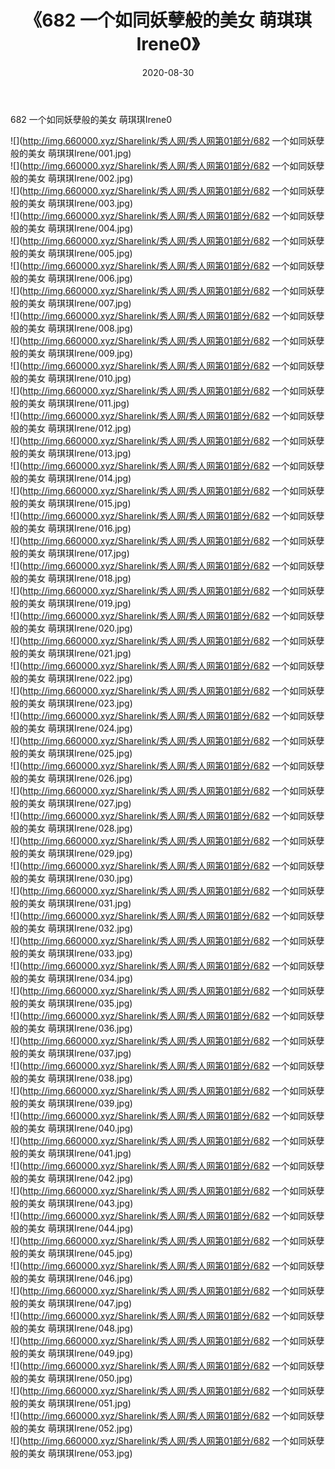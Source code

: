 ﻿---
layout: post
title:  《682 一个如同妖孽般的美女 萌琪琪Irene0》
date:   2020-08-30
img: http://img.660000.xyz/Sharelink/秀人网/秀人网第01部分/682 一个如同妖孽般的美女 萌琪琪Irene0/000.jpg
categories: [美女, 清纯, 唯美]
---

682 一个如同妖孽般的美女 萌琪琪Irene0

  ![](http://img.660000.xyz/Sharelink/秀人网/秀人网第01部分/682 一个如同妖孽般的美女 萌琪琪Irene/001.jpg) <br> ![](http://img.660000.xyz/Sharelink/秀人网/秀人网第01部分/682 一个如同妖孽般的美女 萌琪琪Irene/002.jpg) <br> ![](http://img.660000.xyz/Sharelink/秀人网/秀人网第01部分/682 一个如同妖孽般的美女 萌琪琪Irene/003.jpg) <br> ![](http://img.660000.xyz/Sharelink/秀人网/秀人网第01部分/682 一个如同妖孽般的美女 萌琪琪Irene/004.jpg) <br> ![](http://img.660000.xyz/Sharelink/秀人网/秀人网第01部分/682 一个如同妖孽般的美女 萌琪琪Irene/005.jpg) <br> ![](http://img.660000.xyz/Sharelink/秀人网/秀人网第01部分/682 一个如同妖孽般的美女 萌琪琪Irene/006.jpg) <br> ![](http://img.660000.xyz/Sharelink/秀人网/秀人网第01部分/682 一个如同妖孽般的美女 萌琪琪Irene/007.jpg) <br> ![](http://img.660000.xyz/Sharelink/秀人网/秀人网第01部分/682 一个如同妖孽般的美女 萌琪琪Irene/008.jpg) <br> ![](http://img.660000.xyz/Sharelink/秀人网/秀人网第01部分/682 一个如同妖孽般的美女 萌琪琪Irene/009.jpg) <br> ![](http://img.660000.xyz/Sharelink/秀人网/秀人网第01部分/682 一个如同妖孽般的美女 萌琪琪Irene/010.jpg) <br> ![](http://img.660000.xyz/Sharelink/秀人网/秀人网第01部分/682 一个如同妖孽般的美女 萌琪琪Irene/011.jpg) <br> ![](http://img.660000.xyz/Sharelink/秀人网/秀人网第01部分/682 一个如同妖孽般的美女 萌琪琪Irene/012.jpg) <br> ![](http://img.660000.xyz/Sharelink/秀人网/秀人网第01部分/682 一个如同妖孽般的美女 萌琪琪Irene/013.jpg) <br> ![](http://img.660000.xyz/Sharelink/秀人网/秀人网第01部分/682 一个如同妖孽般的美女 萌琪琪Irene/014.jpg) <br> ![](http://img.660000.xyz/Sharelink/秀人网/秀人网第01部分/682 一个如同妖孽般的美女 萌琪琪Irene/015.jpg) <br> ![](http://img.660000.xyz/Sharelink/秀人网/秀人网第01部分/682 一个如同妖孽般的美女 萌琪琪Irene/016.jpg) <br> ![](http://img.660000.xyz/Sharelink/秀人网/秀人网第01部分/682 一个如同妖孽般的美女 萌琪琪Irene/017.jpg) <br> ![](http://img.660000.xyz/Sharelink/秀人网/秀人网第01部分/682 一个如同妖孽般的美女 萌琪琪Irene/018.jpg) <br> ![](http://img.660000.xyz/Sharelink/秀人网/秀人网第01部分/682 一个如同妖孽般的美女 萌琪琪Irene/019.jpg) <br> ![](http://img.660000.xyz/Sharelink/秀人网/秀人网第01部分/682 一个如同妖孽般的美女 萌琪琪Irene/020.jpg) <br> ![](http://img.660000.xyz/Sharelink/秀人网/秀人网第01部分/682 一个如同妖孽般的美女 萌琪琪Irene/021.jpg) <br> ![](http://img.660000.xyz/Sharelink/秀人网/秀人网第01部分/682 一个如同妖孽般的美女 萌琪琪Irene/022.jpg) <br> ![](http://img.660000.xyz/Sharelink/秀人网/秀人网第01部分/682 一个如同妖孽般的美女 萌琪琪Irene/023.jpg) <br> ![](http://img.660000.xyz/Sharelink/秀人网/秀人网第01部分/682 一个如同妖孽般的美女 萌琪琪Irene/024.jpg) <br> ![](http://img.660000.xyz/Sharelink/秀人网/秀人网第01部分/682 一个如同妖孽般的美女 萌琪琪Irene/025.jpg) <br> ![](http://img.660000.xyz/Sharelink/秀人网/秀人网第01部分/682 一个如同妖孽般的美女 萌琪琪Irene/026.jpg) <br> ![](http://img.660000.xyz/Sharelink/秀人网/秀人网第01部分/682 一个如同妖孽般的美女 萌琪琪Irene/027.jpg) <br> ![](http://img.660000.xyz/Sharelink/秀人网/秀人网第01部分/682 一个如同妖孽般的美女 萌琪琪Irene/028.jpg) <br> ![](http://img.660000.xyz/Sharelink/秀人网/秀人网第01部分/682 一个如同妖孽般的美女 萌琪琪Irene/029.jpg) <br> ![](http://img.660000.xyz/Sharelink/秀人网/秀人网第01部分/682 一个如同妖孽般的美女 萌琪琪Irene/030.jpg) <br> ![](http://img.660000.xyz/Sharelink/秀人网/秀人网第01部分/682 一个如同妖孽般的美女 萌琪琪Irene/031.jpg) <br> ![](http://img.660000.xyz/Sharelink/秀人网/秀人网第01部分/682 一个如同妖孽般的美女 萌琪琪Irene/032.jpg) <br> ![](http://img.660000.xyz/Sharelink/秀人网/秀人网第01部分/682 一个如同妖孽般的美女 萌琪琪Irene/033.jpg) <br> ![](http://img.660000.xyz/Sharelink/秀人网/秀人网第01部分/682 一个如同妖孽般的美女 萌琪琪Irene/034.jpg) <br> ![](http://img.660000.xyz/Sharelink/秀人网/秀人网第01部分/682 一个如同妖孽般的美女 萌琪琪Irene/035.jpg) <br> ![](http://img.660000.xyz/Sharelink/秀人网/秀人网第01部分/682 一个如同妖孽般的美女 萌琪琪Irene/036.jpg) <br> ![](http://img.660000.xyz/Sharelink/秀人网/秀人网第01部分/682 一个如同妖孽般的美女 萌琪琪Irene/037.jpg) <br> ![](http://img.660000.xyz/Sharelink/秀人网/秀人网第01部分/682 一个如同妖孽般的美女 萌琪琪Irene/038.jpg) <br> ![](http://img.660000.xyz/Sharelink/秀人网/秀人网第01部分/682 一个如同妖孽般的美女 萌琪琪Irene/039.jpg) <br> ![](http://img.660000.xyz/Sharelink/秀人网/秀人网第01部分/682 一个如同妖孽般的美女 萌琪琪Irene/040.jpg) <br> ![](http://img.660000.xyz/Sharelink/秀人网/秀人网第01部分/682 一个如同妖孽般的美女 萌琪琪Irene/041.jpg) <br> ![](http://img.660000.xyz/Sharelink/秀人网/秀人网第01部分/682 一个如同妖孽般的美女 萌琪琪Irene/042.jpg) <br> ![](http://img.660000.xyz/Sharelink/秀人网/秀人网第01部分/682 一个如同妖孽般的美女 萌琪琪Irene/043.jpg) <br> ![](http://img.660000.xyz/Sharelink/秀人网/秀人网第01部分/682 一个如同妖孽般的美女 萌琪琪Irene/044.jpg) <br> ![](http://img.660000.xyz/Sharelink/秀人网/秀人网第01部分/682 一个如同妖孽般的美女 萌琪琪Irene/045.jpg) <br> ![](http://img.660000.xyz/Sharelink/秀人网/秀人网第01部分/682 一个如同妖孽般的美女 萌琪琪Irene/046.jpg) <br> ![](http://img.660000.xyz/Sharelink/秀人网/秀人网第01部分/682 一个如同妖孽般的美女 萌琪琪Irene/047.jpg) <br> ![](http://img.660000.xyz/Sharelink/秀人网/秀人网第01部分/682 一个如同妖孽般的美女 萌琪琪Irene/048.jpg) <br> ![](http://img.660000.xyz/Sharelink/秀人网/秀人网第01部分/682 一个如同妖孽般的美女 萌琪琪Irene/049.jpg) <br> ![](http://img.660000.xyz/Sharelink/秀人网/秀人网第01部分/682 一个如同妖孽般的美女 萌琪琪Irene/050.jpg) <br> ![](http://img.660000.xyz/Sharelink/秀人网/秀人网第01部分/682 一个如同妖孽般的美女 萌琪琪Irene/051.jpg) <br> ![](http://img.660000.xyz/Sharelink/秀人网/秀人网第01部分/682 一个如同妖孽般的美女 萌琪琪Irene/052.jpg) <br> ![](http://img.660000.xyz/Sharelink/秀人网/秀人网第01部分/682 一个如同妖孽般的美女 萌琪琪Irene/053.jpg) <br>